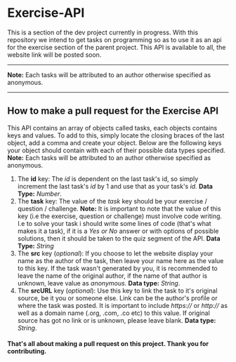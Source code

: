# Exercise-API
This is a section of the dev project currently in progress. With this repository we intend to get tasks on programming so as to use it as an api for the exercise section of the parent project. This API is available to all, the website link will be posted soon.
___
**Note:** Each tasks will be attributed to an author otherwise specified as anonymous.
___
## How to make a pull request for the Exercise API

This API contains an array of objects called tasks, each objects contains keys and values. To add to this, simply locate the closing braces of the last object, add a comma and create your object.
Below are the following keys your object should contain with each of their possible data types specified.
**Note:** Each tasks will be attributed to an author otherwise specified as anonymous.

1. The **id** key: The _id_ is dependent on the last task's id, so simply increment the last task's _id_ by 1 and use that as your task's _id._ **Data Type:** _Number_.
2. The **task** key: The value of the _task_ key should be your exercise / question / challenge.
   **Note:** It is important to note that the value of this key (i.e the exercise, question or challenge) must involve code writing. I.e to solve your task i should write some lines of code (that's what makes it a task), if it is a _Yes or No_ answer or with options of possible solutions, then it should be taken to the quiz segment of the API. **Data Type:** _String_
3. The **src** key (_optional_): If you choose to let the website display your name as the author of the task, then leave your name here as the value to this key. If the task wasn't generated by you, it is recommended to leave the name of the original author, if the name of that author is unknown, leave value as _anonymous_. **Data type:** _String_.
4. The **srcURL** key (_optional_): Use this key to link the task to it's original source, be it you or someone else. Link can be the author's profile or where the task was posted. It is important to include _https://_ or _http://_ as well as a domain name (.org, .com, .co etc) to this value. If original source has got no link or is unknown, please leave blank. **Data type:** _String_.

#### That's all about making a pull request on this project. Thank you for contributing.
